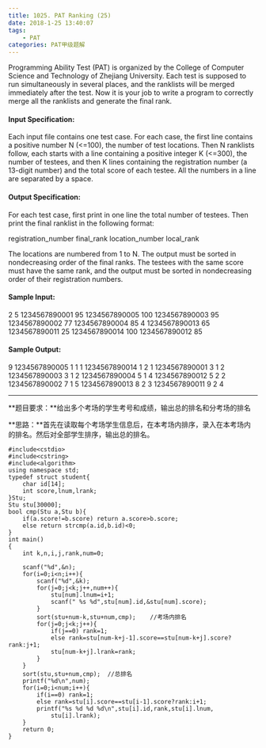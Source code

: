 ```yaml
---
title: 1025. PAT Ranking (25)
date: 2018-1-25 13:40:07
tags: 
	- PAT
categories: PAT甲级题解
---
```


Programming Ability Test (PAT) is organized by the College of Computer Science and Technology of Zhejiang University. Each test is supposed to run simultaneously in several places, and the ranklists will be merged immediately after the test. Now it is your job to write a program to correctly merge all the ranklists and generate the final rank.

#### Input Specification:

Each input file contains one test case. For each case, the first line contains a positive number N (<=100), the number of test locations. Then N ranklists follow, each starts with a line containing a positive integer K (<=300), the number of testees, and then K lines containing the registration number (a 13-digit number) and the total score of each testee. All the numbers in a line are separated by a space.

#### Output Specification:

For each test case, first print in one line the total number of testees. Then print the final ranklist in the following format:

registration_number final_rank location_number local_rank

The locations are numbered from 1 to N. The output must be sorted in nondecreasing order of the final ranks. The testees with the same score must have the same rank, and the output must be sorted in nondecreasing order of their registration numbers.

#### Sample Input:
2
5
1234567890001 95
1234567890005 100
1234567890003 95
1234567890002 77
1234567890004 85
4
1234567890013 65
1234567890011 25
1234567890014 100
1234567890012 85
#### Sample Output:
9
1234567890005 1 1 1
1234567890014 1 2 1
1234567890001 3 1 2
1234567890003 3 1 2
1234567890004 5 1 4
1234567890012 5 2 2
1234567890002 7 1 5
1234567890013 8 2 3
1234567890011 9 2 4

***
**题目要求：**给出多个考场的学生考号和成绩，输出总的排名和分考场的排名

**思路：**首先在读取每个考场学生信息后，在本考场内排序，录入在本考场内的排名。然后对全部学生排序，输出总的排名。

```
#include<cstdio>
#include<cstring>
#include<algorithm>
using namespace std;
typedef struct student{
    char id[14];
    int score,lnum,lrank;
}Stu;
Stu stu[30000];
bool cmp(Stu a,Stu b){
    if(a.score!=b.score) return a.score>b.score;
    else return strcmp(a.id,b.id)<0;
}
int main()
{
    int k,n,i,j,rank,num=0;

    scanf("%d",&n);
    for(i=0;i<n;i++){
        scanf("%d",&k);
        for(j=0;j<k;j++,num++){
            stu[num].lnum=i+1;
            scanf(" %s %d",stu[num].id,&stu[num].score);
        }
        sort(stu+num-k,stu+num,cmp);    //考场内排名
        for(j=0;j<k;j++){
            if(j==0) rank=1;
            else rank=stu[num-k+j-1].score==stu[num-k+j].score?rank:j+1;
            stu[num-k+j].lrank=rank;
        }
    }
    sort(stu,stu+num,cmp);  //总排名
    printf("%d\n",num);
    for(i=0;i<num;i++){
        if(i==0) rank=1;
        else rank=stu[i].score==stu[i-1].score?rank:i+1;
        printf("%s %d %d %d\n",stu[i].id,rank,stu[i].lnum,
            stu[i].lrank);
    }
    return 0;
}
```